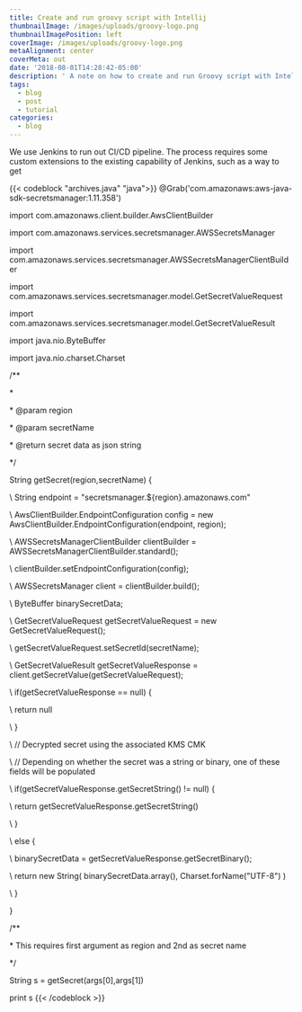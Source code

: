 ```yaml
---
title: Create and run groovy script with Intellij
thumbnailImage: /images/uploads/groovy-logo.png
thumbnailImagePosition: left
coverImage: /images/uploads/groovy-logo.png
metaAlignment: center
coverMeta: out
date: '2018-08-01T14:28:42-05:00'
description: ' A note on how to create and run Groovy script with Intellij'
tags:
  - blog
  - post
  - tutorial
categories:
  - blog
---
```

We use Jenkins to run out CI/CD pipeline. The process requires some custom extensions to the existing capability of Jenkins, such as a way to get



{{< codeblock "archives.java" "java">}}
@Grab('com.amazonaws:aws-java-sdk-secretsmanager:1.11.358')

import com.amazonaws.client.builder.AwsClientBuilder

import com.amazonaws.services.secretsmanager.AWSSecretsManager

import com.amazonaws.services.secretsmanager.AWSSecretsManagerClientBuilder

import com.amazonaws.services.secretsmanager.model.GetSecretValueRequest

import com.amazonaws.services.secretsmanager.model.GetSecretValueResult



import java.nio.ByteBuffer

import java.nio.charset.Charset



/\*\*

\*

\* @param region

\* @param secretName

\* @return secret data as json string

\*/

String getSecret(region,secretName) {

\    String endpoint = "secretsmanager.${region}.amazonaws.com"

\    AwsClientBuilder.EndpointConfiguration config = new AwsClientBuilder.EndpointConfiguration(endpoint, region);

\    AWSSecretsManagerClientBuilder clientBuilder = AWSSecretsManagerClientBuilder.standard();

\    clientBuilder.setEndpointConfiguration(config);

\    AWSSecretsManager client = clientBuilder.build();



\    ByteBuffer binarySecretData;

\    GetSecretValueRequest getSecretValueRequest = new GetSecretValueRequest();

\    getSecretValueRequest.setSecretId(secretName);

\    GetSecretValueResult getSecretValueResponse = client.getSecretValue(getSecretValueRequest);

\    if(getSecretValueResponse == null) {

\    return null

\    }



\    // Decrypted secret using the associated KMS CMK

\    // Depending on whether the secret was a string or binary, one of these fields will be populated

\    if(getSecretValueResponse.getSecretString() != null) {

\    return getSecretValueResponse.getSecretString()

\    }

\    else {

\    binarySecretData = getSecretValueResponse.getSecretBinary();

\    return new String( binarySecretData.array(), Charset.forName("UTF-8") )

\    }

}

/\*\*

\* This requires first argument as region and 2nd as secret name

\*/

String s = getSecret(args\[0],args\[1])

print s
{{< /codeblock >}}
